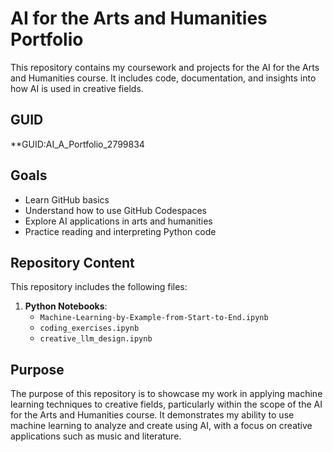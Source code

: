 # AI for the Arts and Humanities Portfolio

This repository contains my coursework and projects for the AI for the Arts and Humanities course. It includes code, documentation, and insights into how AI is used in creative fields.

## GUID
**GUID:AI_A_Portfolio_2799834

## Goals

- Learn GitHub basics
- Understand how to use GitHub Codespaces
- Explore AI applications in arts and humanities
- Practice reading and interpreting Python code

## Repository Content

This repository includes the following files:

1. **Python Notebooks**:
   - `Machine-Learning-by-Example-from-Start-to-End.ipynb`
   - `coding_exercises.ipynb`
   - `creative_llm_design.ipynb`

## Purpose

The purpose of this repository is to showcase my work in applying machine learning techniques to creative fields, particularly within the scope of the AI for the Arts and Humanities course. It demonstrates my ability to use machine learning to analyze and create using AI, with a focus on creative applications such as music and literature.

